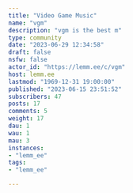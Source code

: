 ```yaml
---
title: "Video Game Music" 
name: "vgm"
description: "vgm is the best m"
type: community
date: "2023-06-29 12:34:58"
draft: false
nsfw: false
actor_id: "https://lemm.ee/c/vgm"
host: lemm.ee
lastmod: "1969-12-31 19:00:00"
published: "2023-06-15 23:51:52"
subscribers: 47
posts: 17
comments: 5
weight: 17
dau: 1
wau: 1
mau: 3
instances:
- "lemm_ee"
tags: 
- "lemm_ee"

---
```

